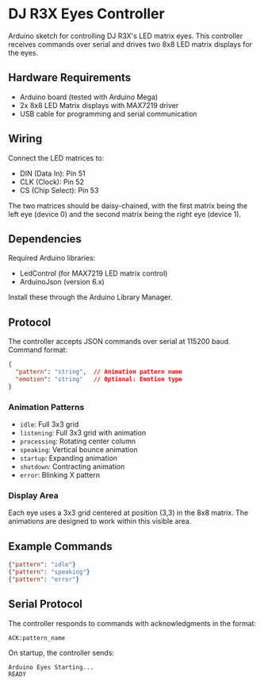 # DJ R3X Eyes Controller

Arduino sketch for controlling DJ R3X's LED matrix eyes. This controller receives commands over serial and drives two 8x8 LED matrix displays for the eyes.

## Hardware Requirements

- Arduino board (tested with Arduino Mega)
- 2x 8x8 LED Matrix displays with MAX7219 driver
- USB cable for programming and serial communication

## Wiring

Connect the LED matrices to:
- DIN (Data In): Pin 51
- CLK (Clock): Pin 52
- CS (Chip Select): Pin 53

The two matrices should be daisy-chained, with the first matrix being the left eye (device 0) and the second matrix being the right eye (device 1).

## Dependencies

Required Arduino libraries:
- LedControl (for MAX7219 LED matrix control)
- ArduinoJson (version 6.x)

Install these through the Arduino Library Manager.

## Protocol

The controller accepts JSON commands over serial at 115200 baud. Command format:

```json
{
  "pattern": "string",  // Animation pattern name
  "emotion": "string"   // Optional: Emotion type
}
```

### Animation Patterns

- `idle`: Full 3x3 grid
- `listening`: Full 3x3 grid with animation
- `processing`: Rotating center column
- `speaking`: Vertical bounce animation
- `startup`: Expanding animation
- `shutdown`: Contracting animation
- `error`: Blinking X pattern

### Display Area

Each eye uses a 3x3 grid centered at position (3,3) in the 8x8 matrix. The animations are designed to work within this visible area.

## Example Commands

```json
{"pattern": "idle"}
{"pattern": "speaking"}
{"pattern": "error"}
```

## Serial Protocol

The controller responds to commands with acknowledgments in the format:
```
ACK:pattern_name
```

On startup, the controller sends:
```
Arduino Eyes Starting...
READY
``` 